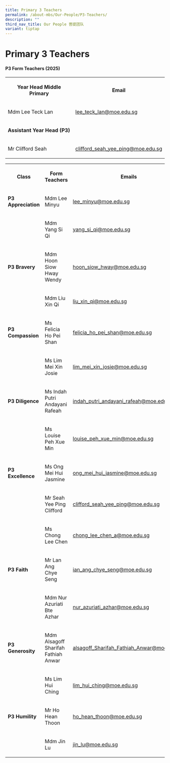 ```yaml
---
title: Primary 3 Teachers
permalink: /about-mbs/Our-People/P3-Teachers/
description: ""
third_nav_title: Our People 菩提团队
variant: tiptap
---
```

<h1><strong>Primary 3 Teachers</strong></h1>
<h4><strong>P3 Form Teachers (2025)</strong></h4>
<table style="minWidth: 50px">
<colgroup>
<col>
<col>
</colgroup>
<tbody>
<tr>
<th rowspan="1" colspan="1">
<p>Year Head Middle Primary</p>
</th>
<th rowspan="1" colspan="1">
<p>Email</p>
</th>
</tr>
<tr>
<td rowspan="1" colspan="1">
<p>Mdm Lee Teck Lan</p>
</td>
<td rowspan="1" colspan="1">
<p><a href="mailto:lee_teck_lan@moe.edu.sg" rel="noopener noreferrer nofollow" target="_blank">lee_teck_lan@moe.edu.sg</a>
</p>
</td>
</tr>
<tr>
<td rowspan="1" colspan="1">
<p><strong>Assistant Year Head (P3)</strong>
</p>
</td>
<td rowspan="1" colspan="1">
<p></p>
</td>
</tr>
<tr>
<td rowspan="1" colspan="1">
<p>Mr Clifford Seah</p>
</td>
<td rowspan="1" colspan="1">
<p><a href="mailto:clifford_seah_yee_ping@moe.edu.sg" rel="noopener noreferrer nofollow" target="_blank">clifford_seah_yee_ping@moe.edu.sg</a>
</p>
</td>
</tr>
</tbody>
</table>
<p></p>
<table style="minWidth: 75px">
<colgroup>
<col>
<col>
<col>
</colgroup>
<tbody>
<tr>
<th rowspan="1" colspan="1">
<p>Class</p>
</th>
<th rowspan="1" colspan="1">
<p>Form Teachers</p>
</th>
<th rowspan="1" colspan="1">
<p>Emails</p>
</th>
</tr>
<tr>
<td rowspan="1" colspan="1">
<p><strong>P3 Appreciation</strong>
</p>
</td>
<td rowspan="1" colspan="1">
<p>Mdm Lee Minyu</p>
</td>
<td rowspan="1" colspan="1">
<p><a href="mailto:lee_minyu@moe.edu.sg" rel="noopener noreferrer nofollow" target="_blank">lee_minyu@moe.edu.sg</a>
</p>
</td>
</tr>
<tr>
<td rowspan="1" colspan="1">
<p></p>
</td>
<td rowspan="1" colspan="1">
<p>Mdm Yang Si Qi</p>
</td>
<td rowspan="1" colspan="1">
<p><a href="mailto:yang_si_qi@moe.edu.sg" rel="noopener noreferrer nofollow" target="_blank">yang_si_qi@moe.edu.sg</a>
</p>
</td>
</tr>
<tr>
<td rowspan="1" colspan="1">
<p><strong>P3 Bravery</strong>
</p>
</td>
<td rowspan="1" colspan="1">
<p>Mdm Hoon Siow Hway Wendy</p>
</td>
<td rowspan="1" colspan="1">
<p><a href="mailto:hoon_siow_hway@moe.edu.sg" rel="noopener noreferrer nofollow" target="_blank">hoon_siow_hway@moe.edu.sg</a>
</p>
</td>
</tr>
<tr>
<td rowspan="1" colspan="1">
<p></p>
</td>
<td rowspan="1" colspan="1">
<p>Mdm Liu Xin Qi</p>
</td>
<td rowspan="1" colspan="1">
<p><a href="mailto:liu_xin_qi@moe.edu.sg" rel="noopener noreferrer nofollow" target="_blank">liu_xin_qi@moe.edu.sg</a>
</p>
</td>
</tr>
<tr>
<td rowspan="1" colspan="1">
<p><strong>P3 Compassion</strong>
</p>
</td>
<td rowspan="1" colspan="1">
<p>Ms Felicia Ho Pei Shan</p>
</td>
<td rowspan="1" colspan="1">
<p><a href="mailto:felicia_ho_pei_shan@moe.edu.sg" rel="noopener noreferrer nofollow" target="_blank">felicia_ho_pei_shan@moe.edu.sg</a>
</p>
</td>
</tr>
<tr>
<td rowspan="1" colspan="1">
<p></p>
</td>
<td rowspan="1" colspan="1">
<p>Ms Lim Mei Xin Josie</p>
</td>
<td rowspan="1" colspan="1">
<p><a href="mailto:lim_mei_xin_josie@moe.edu.sg" rel="noopener noreferrer nofollow" target="_blank">lim_mei_xin_josie@moe.edu.sg</a>
</p>
</td>
</tr>
<tr>
<td rowspan="1" colspan="1">
<p><strong>P3 Diligence</strong>
</p>
</td>
<td rowspan="1" colspan="1">
<p>Ms Indah Putri Andayani Rafeah</p>
</td>
<td rowspan="1" colspan="1">
<p><a href="mailto:indah_putri_andayani_rafeah@moe.edu.sg" rel="noopener noreferrer nofollow" target="_blank">indah_putri_andayani_rafeah@moe.edu.sg</a>
</p>
</td>
</tr>
<tr>
<td rowspan="1" colspan="1">
<p></p>
</td>
<td rowspan="1" colspan="1">
<p>Ms Louise Peh Xue Min</p>
</td>
<td rowspan="1" colspan="1">
<p><a href="mailto:louise_peh_xue_min@moe.edu.sg" rel="noopener noreferrer nofollow" target="_blank">louise_peh_xue_min@moe.edu.sg</a>
</p>
</td>
</tr>
<tr>
<td rowspan="1" colspan="1">
<p><strong>P3 Excellence</strong>
</p>
</td>
<td rowspan="1" colspan="1">
<p>Ms Ong Mei Hui Jasmine</p>
</td>
<td rowspan="1" colspan="1">
<p><a href="mailto:ong_mei_hui_jasmine@moe.edu.sg" rel="noopener noreferrer nofollow" target="_blank">ong_mei_hui_jasmine@moe.edu.sg</a>
</p>
</td>
</tr>
<tr>
<td rowspan="1" colspan="1">
<p></p>
</td>
<td rowspan="1" colspan="1">
<p>Mr Seah Yee Ping Clifford</p>
</td>
<td rowspan="1" colspan="1">
<p><a href="mailto:clifford_seah_yee_ping@moe.edu.sg" rel="noopener noreferrer nofollow" target="_blank">clifford_seah_yee_ping@moe.edu.sg</a>
</p>
</td>
</tr>
<tr>
<td rowspan="1" colspan="1">
<p></p>
</td>
<td rowspan="1" colspan="1">
<p>Ms Chong Lee Chen</p>
</td>
<td rowspan="1" colspan="1">
<p><a href="mailto:chong_lee_chen_a@moe.edu.sg" rel="noopener noreferrer nofollow" target="_blank">chong_lee_chen_a@moe.edu.sg</a>
</p>
</td>
</tr>
<tr>
<td rowspan="1" colspan="1">
<p><strong>P3 Faith</strong>
</p>
</td>
<td rowspan="1" colspan="1">
<p>Mr Lan Ang Chye Seng</p>
</td>
<td rowspan="1" colspan="1">
<p><a href="mailto:ian_ang_chye_seng@moe.edu.sg" rel="noopener noreferrer nofollow" target="_blank">ian_ang_chye_seng@moe.edu.sg</a>
</p>
</td>
</tr>
<tr>
<td rowspan="1" colspan="1">
<p></p>
</td>
<td rowspan="1" colspan="1">
<p>Mdm Nur Azuriati Bte Azhar</p>
</td>
<td rowspan="1" colspan="1">
<p><a href="mailto:nur_azuriati_azhar@moe.edu.sg" rel="noopener noreferrer nofollow" target="_blank">nur_azuriati_azhar@moe.edu.sg</a>
</p>
</td>
</tr>
<tr>
<td rowspan="1" colspan="1">
<p><strong>P3 Generosity</strong>
</p>
</td>
<td rowspan="1" colspan="1">
<p>Mdm Alsagoff Sharifah Fathiah Anwar</p>
</td>
<td rowspan="1" colspan="1">
<p><a href="mailto:alsagoff_Sharifah_Fathiah_Anwar@moe.edu.sg" rel="noopener noreferrer nofollow" target="_blank">alsagoff_Sharifah_Fathiah_Anwar@moe.edu.sg</a>
</p>
</td>
</tr>
<tr>
<td rowspan="1" colspan="1">
<p></p>
</td>
<td rowspan="1" colspan="1">
<p>Ms Lim Hui Ching</p>
</td>
<td rowspan="1" colspan="1">
<p><a href="mailto:lim_hui_ching@moe.edu.sg" rel="noopener noreferrer nofollow" target="_blank">lim_hui_ching@moe.edu.sg</a>
</p>
</td>
</tr>
<tr>
<td rowspan="1" colspan="1">
<p><strong>P3 Humility</strong>
</p>
</td>
<td rowspan="1" colspan="1">
<p>Mr Ho Hean Thoon</p>
</td>
<td rowspan="1" colspan="1">
<p><a href="mailto:ho_hean_thoon@schools.gov.sg" rel="noopener noreferrer nofollow" target="_blank">ho_hean_thoon@moe.edu.sg</a>
</p>
</td>
</tr>
<tr>
<td rowspan="1" colspan="1">
<p></p>
</td>
<td rowspan="1" colspan="1">
<p>Mdm Jin Lu</p>
</td>
<td rowspan="1" colspan="1">
<p><a href="mailto:jin_lu@moe.edu.sg" rel="noopener noreferrer nofollow" target="_blank">jin_lu@moe.edu.sg</a>
</p>
</td>
</tr>
</tbody>
</table>
<p></p>